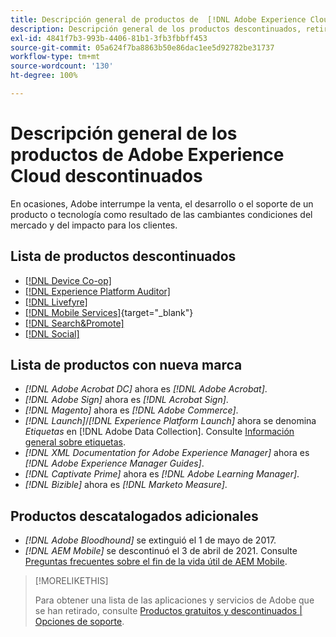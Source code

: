 ```yaml
---
title: Descripción general de productos de  [!DNL Adobe Experience Cloud]  descontinuados
description: Descripción general de los productos descontinuados, retirados o al final de su vida útil para  [!DNL Adobe Experience Cloud]  y  [!DNL Adobe Experience Platform]
exl-id: 4841f7b3-993b-4406-81b1-3fb3fbbff453
source-git-commit: 05a624f7ba8863b50e86dac1ee5d92782be31737
workflow-type: tm+mt
source-wordcount: '130'
ht-degree: 100%

---
```


# Descripción general de los productos de Adobe Experience Cloud descontinuados

En ocasiones, Adobe interrumpe la venta, el desarrollo o el soporte de un producto o tecnología como resultado de las cambiantes condiciones del mercado y del impacto para los clientes.

## Lista de productos descontinuados

* [[!DNL Device Co-op]](device-co-op.md)
* [[!DNL Experience Platform Auditor]](auditor.md)
* [[!DNL Livefyre]](livefyre.md)
* [[!DNL Mobile Services]](https://experienceleague.adobe.com/docs/mobile-services/using/eol.html?lang=es){target="_blank"}
* [[!DNL Search&Promote]](search-promote.md)
* [[!DNL Social]](social.md)

<!--
## Notifications of upcoming products to be discontinued

* [!DNL Data Workbench] end-of-life date is **December 31, 2023**. [Link]

-->

## Lista de productos con nueva marca

* *[!DNL Adobe Acrobat DC]* ahora es *[!DNL Adobe Acrobat]*.
* *[!DNL Adobe Sign]* ahora es *[!DNL Acrobat Sign]*.
* *[!DNL Magento]* ahora es *[!DNL Adobe Commerce]*.
* *[!DNL Launch]*/*[!DNL Experience Platform Launch]* ahora se denomina *Etiquetas* en [!DNL Adobe Data Collection]. Consulte [Información general sobre etiquetas](https://experienceleague.adobe.com/docs/experience-platform/tags/home.html?lang=es).
* *[!DNL XML Documentation for Adobe Experience Manager]* ahora es *[!DNL Adobe Experience Manager Guides]*.
* *[!DNL Captivate Prime]* ahora es *[!DNL Adobe Learning Manager]*.
* *[!DNL Bizible]* ahora es *[!DNL Marketo Measure]*.

## Productos descatalogados adicionales

* *[!DNL Adobe Bloodhound]* se extinguió el 1 de mayo de 2017.
* *[!DNL AEM Mobile]* se descontinuó el 3 de abril de 2021. Consulte [Preguntas frecuentes sobre el fin de la vida útil de AEM Mobile](https://helpx.adobe.com/es/digital-publishing-solution/help/aem-mobile-end-of-life-faq.html).

>[!MORELIKETHIS]
>
>Para obtener una lista de las aplicaciones y servicios de Adobe que se han retirado, consulte [Productos gratuitos y descontinuados | Opciones de soporte](https://helpx.adobe.com/es/support/programs/support-options-free-discontinued-apps-services.html).
